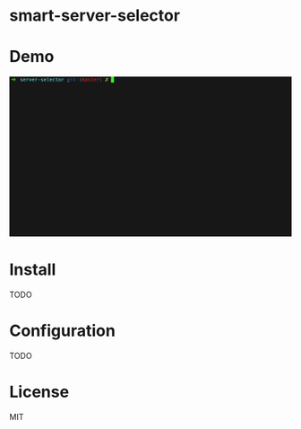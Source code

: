 # smart-server-selector

# Demo

![demo](./demo.gif)

# Install

TODO

# Configuration

TODO

# License

MIT